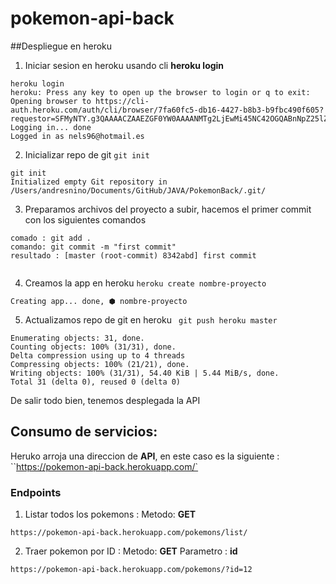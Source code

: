 # pokemon-api-back
##Despliegue en heroku

1)  Iniciar sesion en heroku usando cli
**heroku login**
```
heroku login
heroku: Press any key to open up the browser to login or q to exit: 
Opening browser to https://cli-auth.heroku.com/auth/cli/browser/7fa60fc5-db16-4427-b8b3-b9fbc490f605?requestor=SFMyNTY.g3QAAAACZAAEZGF0YW0AAAANMTg2LjEwMi45NC42OGQABnNpZ25lZG4GAPlz_lh1AQ.tfhwouQ5oZ46bA8y4IqCsOzRwSbPOIsi8eSnQ5Y222k
Logging in... done
Logged in as nels96@hotmail.es

```
2)  Inicializar repo de git ```git init```
```
git init
Initialized empty Git repository in /Users/andresnino/Documents/GitHub/JAVA/PokemonBack/.git/

```
3) Preparamos archivos del proyecto a subir,
hacemos el primer commit con los siguientes comandos
```
comado : git add .
comando: git commit -m "first commit"
resultado : [master (root-commit) 8342abd] first commit


```
4) Creamos la app en heroku 
``
heroku create nombre-proyecto
``
````
Creating app... done, ⬢ nombre-proyecto
````
5) Actualizamos repo de git en heroku `` git push heroku master``
````
Enumerating objects: 31, done.
Counting objects: 100% (31/31), done.
Delta compression using up to 4 threads
Compressing objects: 100% (21/21), done.
Writing objects: 100% (31/31), 54.40 KiB | 5.44 MiB/s, done.
Total 31 (delta 0), reused 0 (delta 0)

````
De salir todo bien, tenemos desplegada la API

## Consumo de servicios:
Heruko arroja una direccion de **API**,
en este caso es la siguiente : ``https://pokemon-api-back.herokuapp.com/`

### Endpoints 
1) Listar todos los pokemons :
Metodo: **GET**
````
https://pokemon-api-back.herokuapp.com/pokemons/list/
````
2) Traer pokemon por ID :
Metodo: **GET**
Parametro : **id**
````
https://pokemon-api-back.herokuapp.com/pokemons/?id=12
````